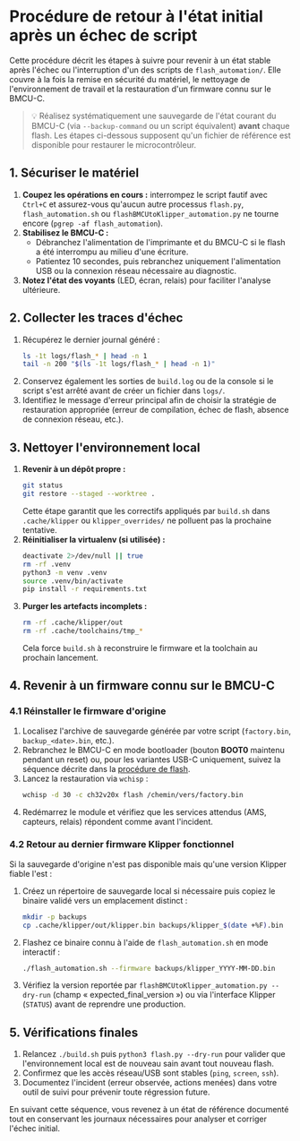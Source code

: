 # Procédure de retour à l'état initial après un échec de script

Cette procédure décrit les étapes à suivre pour revenir à un état stable après
l'échec ou l'interruption d'un des scripts de `flash_automation/`. Elle couvre
à la fois la remise en sécurité du matériel, le nettoyage de l'environnement de
travail et la restauration d'un firmware connu sur le BMCU-C.

> 💡 Réalisez systématiquement une sauvegarde de l'état courant du BMCU-C (via
> `--backup-command` ou un script équivalent) **avant** chaque flash. Les
> étapes ci-dessous supposent qu'un fichier de référence est disponible pour
> restaurer le microcontrôleur.

## 1. Sécuriser le matériel

1. **Coupez les opérations en cours :** interrompez le script fautif avec
   `Ctrl+C` et assurez-vous qu'aucun autre processus `flash.py`,
   `flash_automation.sh` ou `flashBMCUtoKlipper_automation.py` ne tourne encore
   (`pgrep -af flash_automation`).
2. **Stabilisez le BMCU-C :**
   - Débranchez l'alimentation de l'imprimante et du BMCU-C si le flash a été
     interrompu au milieu d'une écriture.
   - Patientez 10 secondes, puis rebranchez uniquement l'alimentation USB ou la
     connexion réseau nécessaire au diagnostic.
3. **Notez l'état des voyants** (LED, écran, relais) pour faciliter l'analyse
   ultérieure.

## 2. Collecter les traces d'échec

1. Récupérez le dernier journal généré :
   ```bash
   ls -1t logs/flash_* | head -n 1
   tail -n 200 "$(ls -1t logs/flash_* | head -n 1)"
   ```
2. Conservez également les sorties de `build.log` ou de la console si le script
   s'est arrêté avant de créer un fichier dans `logs/`.
3. Identifiez le message d'erreur principal afin de choisir la stratégie de
   restauration appropriée (erreur de compilation, échec de flash, absence de
   connexion réseau, etc.).

## 3. Nettoyer l'environnement local

1. **Revenir à un dépôt propre :**
   ```bash
   git status
   git restore --staged --worktree .
   ```
   Cette étape garantit que les correctifs appliqués par `build.sh` dans
   `.cache/klipper` ou `klipper_overrides/` ne polluent pas la prochaine
   tentative.
2. **Réinitialiser la virtualenv (si utilisée) :**
   ```bash
   deactivate 2>/dev/null || true
   rm -rf .venv
   python3 -m venv .venv
   source .venv/bin/activate
   pip install -r requirements.txt
   ```
3. **Purger les artefacts incomplets :**
   ```bash
   rm -rf .cache/klipper/out
   rm -rf .cache/toolchains/tmp_*
   ```
   Cela force `build.sh` à reconstruire le firmware et la toolchain au prochain
   lancement.

## 4. Revenir à un firmware connu sur le BMCU-C

### 4.1 Réinstaller le firmware d'origine

1. Localisez l'archive de sauvegarde générée par votre script (`factory.bin`,
   `backup_<date>.bin`, etc.).
2. Rebranchez le BMCU-C en mode bootloader (bouton **BOOT0** maintenu pendant un
   reset) ou, pour les variantes USB-C uniquement, suivez la séquence décrite
   dans la [procédure de flash](./flash_procedure.md#4-variantes-sans-bouton-boot--connecteur-usb-c).
3. Lancez la restauration via `wchisp` :
   ```bash
   wchisp -d 30 -c ch32v20x flash /chemin/vers/factory.bin
   ```
4. Redémarrez le module et vérifiez que les services attendus (AMS, capteurs,
   relais) répondent comme avant l'incident.

### 4.2 Retour au dernier firmware Klipper fonctionnel

Si la sauvegarde d'origine n'est pas disponible mais qu'une version Klipper
fiable l'est :

1. Créez un répertoire de sauvegarde local si nécessaire puis copiez le binaire
   validé vers un emplacement distinct :
   ```bash
   mkdir -p backups
   cp .cache/klipper/out/klipper.bin backups/klipper_$(date +%F).bin
   ```
2. Flashez ce binaire connu à l'aide de `flash_automation.sh` en mode
   interactif :
   ```bash
   ./flash_automation.sh --firmware backups/klipper_YYYY-MM-DD.bin
   ```
3. Vérifiez la version reportée par `flashBMCUtoKlipper_automation.py --dry-run`
   (champ « expected_final_version ») ou via l'interface Klipper (`STATUS`)
   avant de reprendre une production.

## 5. Vérifications finales

1. Relancez `./build.sh` puis `python3 flash.py --dry-run` pour valider que
   l'environnement local est de nouveau sain avant tout nouveau flash.
2. Confirmez que les accès réseau/USB sont stables (`ping`, `screen`, `ssh`).
3. Documentez l'incident (erreur observée, actions menées) dans votre outil de
   suivi pour prévenir toute régression future.

En suivant cette séquence, vous revenez à un état de référence documenté tout
en conservant les journaux nécessaires pour analyser et corriger l'échec
initial.
